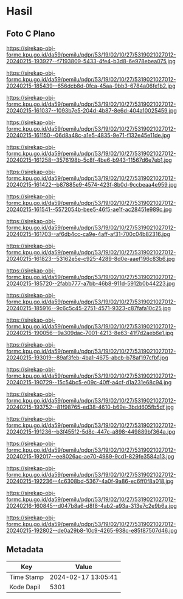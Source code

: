 # Hasil

## Foto C Plano

https://sirekap-obj-formc.kpu.go.id/da59/pemilu/pdpr/53/19/02/10/27/5319021027012-20240215-193927--f7193809-5433-4fe4-b3d8-6e978ebea075.jpg

https://sirekap-obj-formc.kpu.go.id/da59/pemilu/pdpr/53/19/02/10/27/5319021027012-20240215-185439--656dcb8d-0fca-45aa-9bb3-6784a06fe1b2.jpg

https://sirekap-obj-formc.kpu.go.id/da59/pemilu/pdpr/53/19/02/10/27/5319021027012-20240215-161037--1093b7e5-204d-4b87-8e6d-404a10025459.jpg

https://sirekap-obj-formc.kpu.go.id/da59/pemilu/pdpr/53/19/02/10/27/5319021027012-20240215-161150--06d8a48c-a1e5-4835-9e71-f132e45e11de.jpg

https://sirekap-obj-formc.kpu.go.id/da59/pemilu/pdpr/53/19/02/10/27/5319021027012-20240215-161258--3576198b-5c8f-4be6-b943-11567d6e7eb1.jpg

https://sirekap-obj-formc.kpu.go.id/da59/pemilu/pdpr/53/19/02/10/27/5319021027012-20240215-161422--b87885e9-4574-423f-8b0d-9ccbeaa4e959.jpg

https://sirekap-obj-formc.kpu.go.id/da59/pemilu/pdpr/53/19/02/10/27/5319021027012-20240215-161541--5572054b-bee5-46f5-ae1f-ac28451e989c.jpg

https://sirekap-obj-formc.kpu.go.id/da59/pemilu/pdpr/53/19/02/10/27/5319021027012-20240215-161703--af6db4cc-ca9e-4aff-af31-700c04b82316.jpg

https://sirekap-obj-formc.kpu.go.id/da59/pemilu/pdpr/53/19/02/10/27/5319021027012-20240215-161823--53162e5e-c925-4289-8d0e-aaef196c83b6.jpg

https://sirekap-obj-formc.kpu.go.id/da59/pemilu/pdpr/53/19/02/10/27/5319021027012-20240215-185720--2fabb777-a7bb-46b8-911d-5912b0b44223.jpg

https://sirekap-obj-formc.kpu.go.id/da59/pemilu/pdpr/53/19/02/10/27/5319021027012-20240215-185916--9c6c5c45-2751-4571-9323-c87fafa10c25.jpg

https://sirekap-obj-formc.kpu.go.id/da59/pemilu/pdpr/53/19/02/10/27/5319021027012-20240215-190056--9a309dac-7001-4213-8e63-41f7d2aeb6e1.jpg

https://sirekap-obj-formc.kpu.go.id/da59/pemilu/pdpr/53/19/02/10/27/5319021027012-20240215-193019--89af3feb-4ba1-4675-abcb-b78af197cfbf.jpg

https://sirekap-obj-formc.kpu.go.id/da59/pemilu/pdpr/53/19/02/10/27/5319021027012-20240215-190729--15c54bc5-e09c-40ff-a4cf-d1a231e68c94.jpg

https://sirekap-obj-formc.kpu.go.id/da59/pemilu/pdpr/53/19/02/10/27/5319021027012-20240215-193752--81f98765-ed38-4610-b69e-3bdd605fb5df.jpg

https://sirekap-obj-formc.kpu.go.id/da59/pemilu/pdpr/53/19/02/10/27/5319021027012-20240215-191236--b3f455f2-5d8c-447c-a898-449889bf364a.jpg

https://sirekap-obj-formc.kpu.go.id/da59/pemilu/pdpr/53/19/02/10/27/5319021027012-20240215-192017--ee8026ac-ae70-4989-9cd1-829fe3584a13.jpg

https://sirekap-obj-formc.kpu.go.id/da59/pemilu/pdpr/53/19/02/10/27/5319021027012-20240215-192236--4c6308bd-5367-4a0f-9a86-ec6ff0f8a018.jpg

https://sirekap-obj-formc.kpu.go.id/da59/pemilu/pdpr/53/19/02/10/27/5319021027012-20240216-160845--d047b8a6-d8f8-4ab2-a93a-313e7c2e9b6a.jpg

https://sirekap-obj-formc.kpu.go.id/da59/pemilu/pdpr/53/19/02/10/27/5319021027012-20240215-192802--de0a29b8-10c9-4265-938c-e85f87507d46.jpg


## Metadata

| Key        | Value               |
| ---------- | ------------------- |
| Time Stamp | 2024-02-17 13:05:41 |
| Kode Dapil | 5301                |



